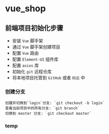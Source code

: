 # vue_shop


## 前端项目初始化步骤
- 安装 `Vue` 脚手架
- 通过 `Vue` 脚手架创建项目
- 配置 `Vue` 路由
- 配置 `Element-UI` 组件库
- 配置 `axios` 库
- 初始化 `git` 远程仓库
- 将本地项目托管到 `GitHub` 或者 `码云` 中


### 创建分支
    创建并切换到`login`分支: `git checkout -b login`
    查看当前项目中的所有分支: `git branch`
    切换到 master 分支: `git checkout master`

### temp